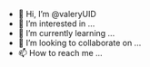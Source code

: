 - 👋 Hi, I’m @valeryUID
- 👀 I’m interested in ...
- 🌱 I’m currently learning ...
- 💞️ I’m looking to collaborate on ...
- 📫 How to reach me ...

<!---
valeryUID/valeryUID is a ✨ special ✨ repository because its `README.md` (this file) appears on your GitHub profile.
You can click the Preview link to take a look at your changes.
--->

